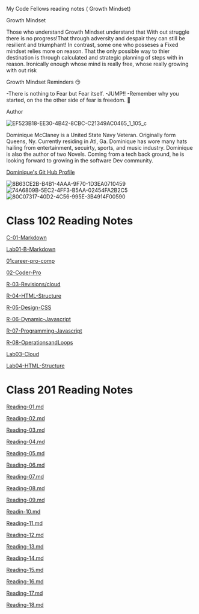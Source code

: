  My Code Fellows reading notes ( Growth Mindset)

Growth Mindset

 Those who understand Growth Mindset understand that With out struggle there is no progress!That through adversity and despair they can still be resilient and triumphant! In contrast, some one who posseses a Fixed mindset relies more on reason. That the only possible way to thier destination is through calculated and strategic planning of steps with in reason. Ironically enough whose mind is really free, whose really growing with out risk

Growth Mindset Reminders 😏

-There is nothing to Fear but Fear itself.
 -JUMP!!
 -Remember why you started, on the the other side of fear is freedom. 🏁

Author

![EF523B18-EE30-4B42-8CBC-C21349AC0465_1_105_c](https://github.com/MccDom1/reading-notes/assets/145872110/6dae1b77-3867-4274-85ae-a9b4b985263f)

Dominique McClaney is a United State Navy Veteran. Originally form Queens, Ny. Currently residing in Atl, Ga. Dominique has wore many hats hailing from entertainment, secuirty, sports, and music industry. Dominique is also the author of two Novels. Coming from a tech back ground, he is looking forward to growing in the software Dev community.

[Dominique's Git Hub Profile](https://github.com/MccDom1)


![8B63CE2B-B4B1-4AAA-9F70-1D3EA0710459](https://github.com/MccDom1/reading-notes/assets/145872110/d9377ba9-bd2a-4795-b7b4-78e1eaf22d91) ![74A6809B-5EC2-4FF3-B5AA-02454FA2B2C5](https://github.com/MccDom1/reading-notes/assets/145872110/18dff209-ec94-40d4-b304-ef87ed2b2fe4)
![80C07317-40D2-4C56-995E-3B4914F00590](https://github.com/MccDom1/reading-notes/assets/145872110/9588ce42-4606-4fcc-b1c9-4a7d1914ade6)

# Class 102 Reading Notes

[C-01-Markdown](Code-102-Notes/C-01-Markdown.md)

[Lab01-B-Markdown](Code-102-Notes/Lab-01-B-Learning-Markdown.md)

[01career-pro-comp](Code-102-Notes/01-Career-Professional-Compentecy.md)

[02-Coder-Pro](Code-102-Notes/02-The-Coder-Computer-Reflection.md)

[R-03-Revisions/cloud](Code-102-Notes/R-03-Revisions-The-Cloud.md)

[R-04-HTML-Structure](Code-102-Notes/R-04-Structure-Web-Pages-HTML.md)

[R-05-Design-CSS](Code-102-Notes/R-05-Design-CSS.md)

[R-06-Dynamic-Javascript](/Code-102-Notes/R-06-Dynamic-Javascript.md)

[R-07-Programming-Javascript](/Code-102-Notes/R-07-Programming-Javascript.md)

[R-08-OperationsandLoops](/Code-102-Notes/R-08-OperatorsandLoops.md)


[Lab03-Cloud](Code-102-Notes/L-03-Revisions-The-Cloud.md)


[Lab04-HTML-Structure](Code-102-Notes/L-04-Structure-Web-Pages-HTML.md)

# Class 201 Reading Notes

[Reading-01.md](Code-201-Notes/Reading-01.md)

[Reading-02.md](Code-201-Notes/Reading-02.md)

[Reading-03.md](Code-201-Notes/Reading-03.md)

[Reading-04.md](Code-201-Notes/Reading-04.md)

[Reading-05.md](Code-201-Notes/Reading-05.md)

[Reading-06.md](Code-201-Notes/Reading-06.md)

[Reading-07.md](Code-201-Notes/Reading-07.md)

[Reading-08.md](Code-201-Notes/Reading-08.md)

[Reading-09.md](Code-201-Notes/Reading-09.md)

[Readin-10.md](Code-201-Notes/Reading-10.md)

[Reading-11.md](Code-201-Notes/Reading-11.md)

[Reading-12.md](Code-201-Notes/Reading-12.md)

[Reading-13.md](Code-201-Notes/Reading-13.md)

[Reading-14.md](Code-201-Notes/Reading-14.md)

[Reading-15.md](Code-201-Notes/Reading-15.md)

[Reading-16.md](Code-201-Notes/Reading-16.md)

[Reading-17.md](Code-201-Notes/Reading-17.md)

[Reading-18.md](Code-201-Notes/Reading-18.md)





